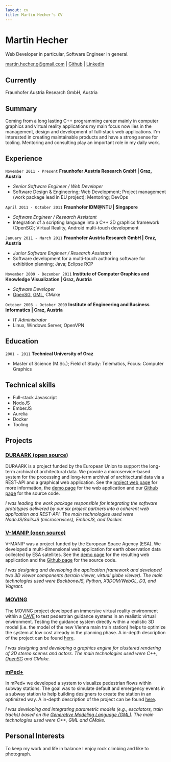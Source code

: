 ```yaml
---
layout: cv
title: Martin Hecher's CV
---
```


# Martin Hecher
Web Developer in particular, Software Engineer in general.

<!-- <div id="webaddress">
<a href="mailto:martin.hecher.g@gmail.com">martin.hecher.g@gmail.com</a>
|
<i class="fa fa-github"></i> <a href="http://github.com/martinhecher">martinhecher</a>
|
<i class="fa fa-linkedin"></i> <a href="https://www.linkedin.com/in/martinhecher">martinhecher</a>
</div> -->

<div id="webaddress">
<a href="mailto:martin.hecher.g@gmail.com">martin.hecher.g@gmail.com</a>
|
<i class="fa fa-github"></i> <a href="http://github.com/martinhecher">Github</a>
|
<i class="fa fa-linkedin"></i> <a href="https://www.linkedin.com/in/martinhecher">LinkedIn</a>
</div>

## Currently

Fraunhofer Austria Research GmbH, Austria

## Summary

Coming from a long lasting C++ programming career mainly in computer graphics and virtual reality applications my main focus now lies in the management, design and development of full-stack web applications. I'm interested in creating maintainable products and have a strong sense for tooling. Mentoring and consulting play an important role in my daily work.

## Experience

`November 2011 - Present`
__Fraunhofer Austria Research GmbH | Graz, Austria__

 - *Senior Software Engineer / Web Developer*
 - Software Design & Engineering; Web Development; Project management (work package lead in EU project); Mentoring; DevOps

 `April 2011 - October 2011`
 __Fraunhofer IDM@NTU | Singapore__

  - *Software Engineer / Research Assistant*
  - Integration of a scripting language into a C++ 3D graphics framework (OpenSG); Virtual Reality, Android multi-touch development

  `January 2011 - March 2011`
  __Fraunhofer Austria Research GmbH | Graz, Austria__

   - *Junior Software Engineer / Research Assistant*
   - Software development for a multi-touch authoring software for exhibition planning; Java; Eclipse RCP

   `November 2009 - Dezember 2011`
   __Institute of Computer Graphics and Knowledge Visualization | Graz, Austria__

  - *Software Developer*
  - [OpenSG](https://en.wikipedia.org/wiki/OpenSG), [GML](http://www.generative-modeling.org/), CMake

   `October 2003 - October 2009`
   __Institute of Engineering and Business Informatics | Graz, Austria__

  - *IT Administrator*
  - Linux, Windows Server, OpenVPN

## Education

  `2001 - 2011`
__Technical University of Graz__

- Master of Science (M.Sc.); Field of Study: Telematics, Focus: Computer Graphics

## Technical skills

* Full-stack Javascript
* NodeJS
* EmberJS
* Aurelia
* Docker
* Tooling

## Projects

### [DURAARK (open source)](http://duraark.eu)

DURAARK is a project funded by the European Union to support the long-term archival of architectural data. We provide a microservice-based system for the processing and long-term archival of architectural data via a REST-API and a graphical web application. See the [project web page](http://duraark.eu) for more information, the [demo page](http://workbench.duraark.eu) for the web application and our [Github page](https://github.com/duraark/duraark-system) for the source code.

*I was leading the work package responsible for integrating the software prototypes delivered by our six project partners into a coherent web application and REST-API. The main technologies used were NodeJS/SailsJS (microservices), EmberJS, and Docker.*

### [V-MANIP (open source)](http://demo.v-manip.eox.at/about.html)

V-MANIP was a project funded by the European Space Agency (ESA). We developed a multi-dimensional web application for earth observation data collected by ESA satellites. See the [demo page](http://demo.v-manip.eox.at) for the resulting web application and the [Github page](https://github.com/v-manip/WebClient-Framework) for the source code.

*I was designing and developing the application framework and developed two 3D viewer components (terrain viewer, virtual globe viewer). The main technologies used were BackboneJS, Python, X3DOM/WebGL, D3, and Vagrant.*

### [MOVING](http://www.fraunhofer.at/en/visual-computing/projects/b_VirtualEngineering/moving.html)

The MOVING project developed an immersive virtual reality environment within a [CAVE](https://en.wikipedia.org/wiki/Cave_automatic_virtual_environment) to test pedestrian guidance systems in an realistic virtual environment. Testing the guidance system directly within a realistic 3D model (i.e. the model of the new Vienna main train station) helps to optimize the system at low cost already in the planning phase. A in-depth description of the project can be found [here](http://www.fraunhofer.at/en/visual-computing/projects/b_VirtualEngineering/moving.html).

*I was designing and developing a graphics engine for clustered rendering of 3D stereo scenes and actors. The main technologies used were C++, [OpenSG](https://en.wikipedia.org/wiki/OpenSG) and CMake.*

### [mPed+](http://www.fraunhofer.at/en/visual-computing/projects/a_VisualDecisionSupport/mped.html)

In mPed+ we developed a system to visualize pedestrian flows within subway stations. The goal was to simulate default and emergency events in a subway station to help building designers to create the station in an optimized way. A in-depth description of the project can be found [here](http://www.fraunhofer.at/en/visual-computing/projects/a_VisualDecisionSupport/mped.html).

*I was developing and integrating parametric models (e.g., escalators, train tracks) based on the [Generative Modeling Language (GML)](http://www.generative-modeling.org/). The main technologies used were C++, GML and CMake.*

## Personal Interests

To keep my work and life in balance I enjoy rock climbing and like to photograph.

<!-- ## Presentations

### Tutorials

`2014`
WikiProject Computational Biology half-day tutorial (_ISMB_, Boston, USA)

### Talks

`2015`
EdinbR: The Edinburgh R usergroup (_various_)

MRC IGMM research seminars and section meetings (_various_)

`2014`
Unravelling higher order chromatin structure (_4<sup>th</sup> Edinburgh Bioinformatics meeting_, Edinburgh, UK)

blogR: pop data analysis and R for the web (_Psychology R-users_, Edinburgh, UK)

### Posters

`2015`
_Keystone Epigenomics_ (Keystone CO, USA)

`2014`
_ISMB_ (Boston MA, USA)

_Genome informatics_ (Cambridge, UK)

_Chromatin: From nucleosomes to chromosomes_ (Cambridge, UK)

`2013`
_Genome informatics_ (CSHL NY, USA)

_EpiGeneSys_ (Cambridge, UK)


## Publications

`2015`
__Moore BL__ _et al._ Integrative modeling reveals the principles of multi-scale chromatin boundary formation in human nuclear organization. _Genome Biology_, 16: 110.

Yua N, Nützmanna H-W, __Moore BL__ _et al._ Chromatin signatures of plant metabolic gene clusters. (_Submitted_)

`2013`
__Moore BL__ _et al._ High–quality protein backbone reconstruction from alpha carbons using Gaussian mixture models. _Journal of computational chemisty_, 34(22):1881-9.

`2011`
Gardner PP, Daub J, Tate J, __Moore BL__ _et al._ Rfam: Wikipedia, clans and the “decimal” release. _Nucleic acids research_, 39(S1):D141-5.

## Non-academic

`2014` Pieces in _The Huffington Post_ (US): Here Are the Most Overrated and Underrated Movies of All Time; Celebrity Twitter Followers, by Gender ([huffingtonpost.com/benjamin-moore](http://www.huffingtonpost.com/benjamin-moore/))

`2006–` Articles for _English Wikipedia_: European Nucleotide Archive, RNA thermometer, Toxin-antitoxin system and more ([en.wikipedia.org/wiki/User:Ben_Moore](https://en.wikipedia.org/wiki/User:Ben_Moore)).

## Awards

MRC Capacity building scholarship (PhD fees + enhanced stipend)

MRC Full postgraduate scholarship (MSc fees + stipend)

ISCB computational biology Wikipedia competition 2013 ([doi:10.1371/journal.pcbi.1003242](http://dx.doi.org/10.1371/journal.pcbi.1003242); 2nd place)

Imperial Create Lab's "Summer data challenge" ([summerdatachallenge.com](http://summerdatachallenge.com); 3rd place)

Individual engagement grant from the Wikimedia Foundation to attend ISMB 2014

Training accreditation for Wikimedia UK, the national chapter of the Wikimedia Foundation

Front cover design selected for J. Comp. Chem. (34:22) ([doi:10.1002/jcc.23388](http://dx.doi.org/10.1002/jcc.23388))

## Placements

`2010-11`
__Wellcome Trust Sanger Institute__ (_Cambridge, UK_)
Worked for two summers on the Rfam database ([rfam.xfam.org](http://rfam.xfam.org)) in the Bateman group


## Links

* <i class="fa fa-envelope"></i> <a href="mailto:ben@blm.io">ben@blm.io</a><br />
* <i class="fa fa-github"></i> <a href="http://github.com/blmoore">blmoore</a><br />
*  <i class="fa fa-twitter"></i> <a href="http://twitter.com/benjaminlmoore">benjaminlmoore</a><br />
*  <i class="fa fa-wikipedia"></i> <a href="https://en.wikipedia.org/wiki/User:Ben_Moore">Ben Moore</a><br />
*  <i class="fa fa-stack-overflow"></i> <a href="http://stackoverflow.com/users/1274516/blmoore">blmoore</a>
* <i class="fa fa-google"></i> <a href="http://scholar.google.com/citations?user=YMxsGpsAAAAJ">scholar</a>

## References

Available on request. -->

<!-- ### Footer

Last updated: May 2013 -->

